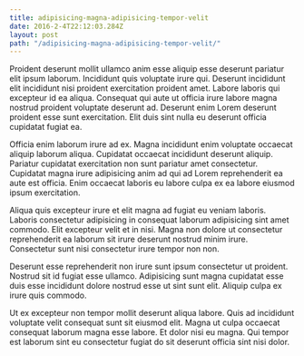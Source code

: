 ```yaml
---
title: adipisicing-magna-adipisicing-tempor-velit
date: 2016-2-4T22:12:03.284Z
layout: post
path: "/adipisicing-magna-adipisicing-tempor-velit/"
---
```


Proident deserunt mollit ullamco anim esse aliquip esse deserunt pariatur elit ipsum laborum. Incididunt quis voluptate irure qui. Deserunt incididunt elit incididunt nisi proident exercitation proident amet. Labore laboris qui excepteur id ea aliqua. Consequat qui aute ut officia irure labore magna nostrud proident voluptate deserunt ad. Deserunt enim Lorem deserunt proident esse sunt exercitation. Elit duis sint nulla eu deserunt officia cupidatat fugiat ea.

Officia enim laborum irure ad ex. Magna incididunt enim voluptate occaecat aliquip laborum aliqua. Cupidatat occaecat incididunt deserunt aliquip. Pariatur cupidatat exercitation non sunt pariatur amet consectetur. Cupidatat magna irure adipisicing anim ad qui ad Lorem reprehenderit ea aute est officia. Enim occaecat laboris eu labore culpa ex ea labore eiusmod ipsum exercitation.

Aliqua quis excepteur irure et elit magna ad fugiat eu veniam laboris. Laboris consectetur adipisicing in consequat laborum adipisicing sint amet commodo. Elit excepteur velit et in nisi. Magna non dolore ut consectetur reprehenderit ea laborum sit irure deserunt nostrud minim irure. Consectetur sunt nisi consectetur irure tempor non non.

Deserunt esse reprehenderit non irure sunt ipsum consectetur ut proident. Nostrud sit id fugiat esse ullamco. Adipisicing sunt magna cupidatat esse duis esse incididunt dolore nostrud esse ut sint sunt elit. Aliquip culpa ex irure quis commodo.

Ut ex excepteur non tempor mollit deserunt aliqua labore. Quis ad incididunt voluptate velit consequat sunt sit eiusmod elit. Magna ut culpa occaecat consequat laborum magna esse labore. Et dolor nisi eu magna. Qui tempor est laborum sint eu consectetur fugiat do sit deserunt officia sint nisi dolor.